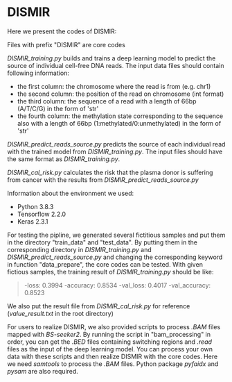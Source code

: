 # DISMIR
Here we present the codes of DISMIR:

Files with prefix "DISMIR" are core codes

*DISMIR_training.py* builds and trains a deep learning model to predict the source of individual cell-free DNA reads. The input data files should contain following information:
* the first column: the chromosome where the read is from (e.g. chr1)
* the second column: the position of the read on chromosome (int format)
* the third column: the sequence of a read with a length of 66bp (A/T/C/G) in the form of 'str'
* the fourth column: the methylation state corresponding to the sequence also with a length of 66bp (1:methylated/0:unmethylated) in the form of 'str'
    
*DISMIR_predict_reads_source.py* predicts the source of each individual read with the trained model from *DISMIR_training.py*. The input files should have the same format as *DISMIR_training.py*.

*DISMIR_cal_risk.py* calculates the risk that the plasma donor is suffering from cancer with the results from *DISMIR_predict_reads_source.py*

Information about the environment we used:
* Python 3.8.3
* Tensorflow 2.2.0
* Keras 2.3.1


For testing the pipline, we generated several fictitious samples and put them in the directory "train_data" and "test_data". By putting them in the corresponding directory in *DISMIR_training.py* and *DISMIR_predict_reads_source.py* and changing the corresponding keyword in function "data_prepare", the core codes can be tested. With given fictious samples, the training result of *DISMIR_training.py* should be like:
> -loss: 0.3994 -accuracy: 0.8534 -val_loss: 0.4017 -val_accuracy: 0.8523

We also put the result file from *DISMIR_cal_risk.py* for reference (*value_result.txt* in the root directory)


For users to realize DISMIR, we also provided scripts to process *.BAM* files mapped with *BS-seeker2*. By running the script in "bam_processing" in order, you can get the *.BED* files containing switching regions and *.read* files as the input of the deep learning model. You can process your own data with these scripts and then realize DISMIR with the core codes. Here we need *samtools* to process the *.BAM* files. Python package *pyfaidx* and *pysam* are also required.
